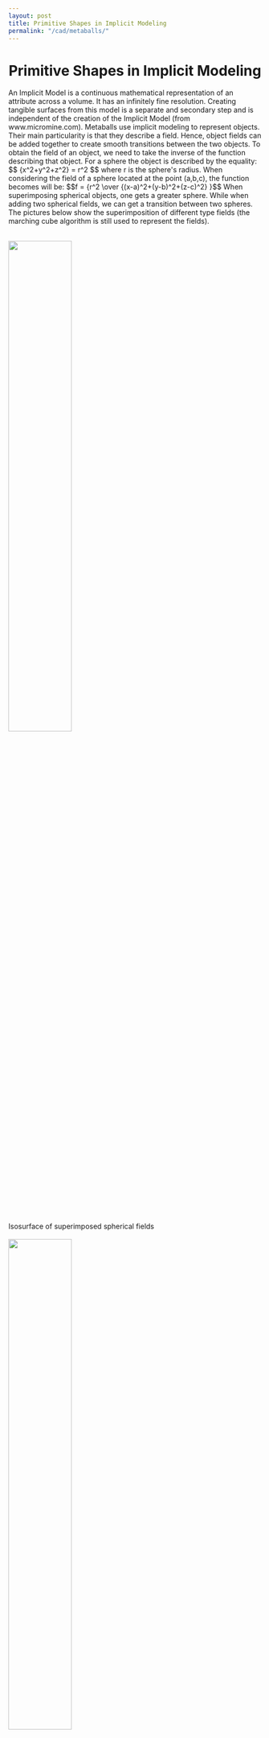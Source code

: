 ```yaml
---
layout: post
title: Primitive Shapes in Implicit Modeling 
permalink: "/cad/metaballs/"
---
```

  <div class="w3-row ">
      <h1 style="text-align:center">Primitive Shapes in Implicit Modeling </h1>
        <p class = "justify">
        An Implicit Model is a continuous mathematical representation of an attribute across a volume.  It has an infinitely fine resolution. Creating tangible surfaces from this model is a separate and secondary step and is independent of the creation of the Implicit Model (from www.micromine.com).
        Metaballs use implicit modeling to represent objects.  Their main particularity is that they describe a field. Hence, object fields can be added together to create smooth transitions between the two objects. To obtain the field of an object, we need to take the inverse of the function describing that object. For a sphere the object is described by the equality: 
        $$ {x^2+y^2+z^2} = r^2 $$
        where r is the sphere's radius. When considering the field of a sphere located at the point (a,b,c), the function becomes will be:
        $$f = {r^2  \over {(x-a)^2+(y-b)^2+(z-c)^2}  }$$
        When superimposing spherical objects, one gets a greater sphere. While when adding two spherical fields, we can get a transition between two spheres.  The pictures below show the superimposition of different type fields (the marching cube algorithm is still used to represent the fields).  
        </p>
        <br>
        <div class="w3-main w3-center" >
            <img src="/portfolio/assets/img/merged-spheres.PNG" width="50%" height="50%">
            <figcaption>Isosurface of superimposed spherical fields</figcaption>
        </div>
        <br>
        <div class="w3-main w3-center" >
            <img src="/portfolio/assets/img/merged-cubes.PNG" width="50%" height="50%" >
            <figcaption>Isosurface of superimposed diamond fields</figcaption>
        </div>
        <br>
        <div class="w3-main w3-center" >
            <img src="/portfolio/assets/img/Cylinders.PNG" width="50%" height="50%">
            <figcaption>Isosurface of superimposed cylindrical fields</figcaption>
        </div>
        <p class = "justify">
        Spherical fields can be further used in order thicken non straight curves like Bezier curve with more than one control point. 
        </p>
        <div class="w3-main w3-center" >
            <img src="/portfolio/assets/img/bezierCurve_pts.PNG" width="30%" height="30%">
            <img src="/portfolio/assets/img/bezierCurve.PNG" width="30%" height="30%">
            <img src="/portfolio/assets/img/Thickened_bezierCurve.PNG" width="30%" height="30%">
            <figcaption>Isosurface of superimposed spherical fields along a spline</figcaption>
        </div>
        <p class = "justify">
        Below I will show an interesting example of how implicit modeling can be used for a greater purpose
        I was asked to create a star-looking shape where members had to be non-coplanar.
        To properly blend the members of the star, I thought it would be a good idea to use implicit modeling.
        After randomizing the length and the orientation of the members, and after increasing the size of the center, I ended up with this virus-looking shape.
        As someone who had long searched for ways to apply my CAD knowledge to the biomedical field, I couldn't have asked for better...
        It's also mesmerizing to see how implicit modeling yields shapes that are more probable to be found in nature.  
        </p>
        <div class="w3-main w3-center" >
            <img src="/portfolio/assets/img/Virus_square.PNG" width="70%" height="70%">
            <img src="/portfolio/assets/img/Inside_vir.PNG" width="70%" height="70%">
            <figcaption>Virus like shape obtained through the superimposition of primitive shapes' fields. The second figure shows the inside of the virus like shape.</figcaption>
        </div>
</div>

